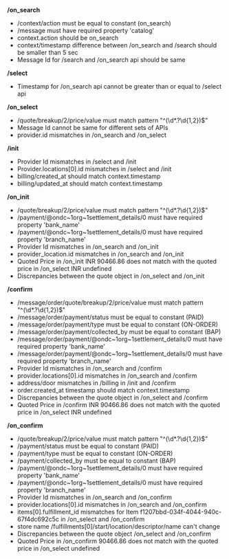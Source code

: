 **/on_search**
- /context/action must be equal to constant (on_search)
- /message must have required property 'catalog'
- context.action should be on_search
- context/timestamp difference between /on_search and /search should be smaller than 5 sec
- Message Id for /search and /on_search api should be same

**/select**
- Timestamp for /on_search api cannot be greater than or equal to /select api

**/on_select**
- /quote/breakup/2/price/value must match pattern "^(\d*.?\d{1,2})$"
- Message Id cannot be same for different sets of APIs
- provider.id mismatches in /on_search and /on_select

**/init**
- Provider Id mismatches in /select and /init
- Provider.locations[0].id mismatches in /select and /init
- billing/created_at should match context.timestamp
- billing/updated_at should match context.timestamp

**/on_init**
- /quote/breakup/2/price/value must match pattern "^(\d*.?\d{1,2})$"
- /payment/@ondc~1org~1settlement_details/0 must have required property 'bank_name'
- /payment/@ondc~1org~1settlement_details/0 must have required property 'branch_name'
- Provider Id mismatches in /on_search and /on_init
- provider_location.id mismatches in /on_search and /on_init
- Quoted Price in /on_init INR 90466.86 does not match with the quoted price in /on_select INR undefined
- Discrepancies between the quote object in /on_select and /on_init

**/confirm**
- /message/order/quote/breakup/2/price/value must match pattern "^(\d*.?\d{1,2})$"
- /message/order/payment/status must be equal to constant (PAID)
- /message/order/payment/type must be equal to constant (ON-ORDER)
- /message/order/payment/collected_by must be equal to constant (BAP)
- /message/order/payment/@ondc~1org~1settlement_details/0 must have required property 'bank_name'
- /message/order/payment/@ondc~1org~1settlement_details/0 must have required property 'branch_name'
- Provider Id mismatches in /on_search and /confirm
- provider.locations[0].id mismatches in /on_search and /confirm
- address/door mismatches in /billing in /init and /confirm
- order.created_at timestamp should match context.timestamp
- Discrepancies between the quote object in /on_select and /confirm
- Quoted Price in /confirm INR 90466.86 does not match with the quoted price in /on_select INR undefined

**/on_confirm**
- /quote/breakup/2/price/value must match pattern "^(\d*.?\d{1,2})$"
- /payment/status must be equal to constant (PAID)
- /payment/type must be equal to constant (ON-ORDER)
- /payment/collected_by must be equal to constant (BAP)
- /payment/@ondc~1org~1settlement_details/0 must have required property 'bank_name'
- /payment/@ondc~1org~1settlement_details/0 must have required property 'branch_name'
- Provider Id mismatches in /on_search and /on_confirm
- provider.locations[0].id mismatches in /on_search and /on_confirm
- items[0].fulfillment_id mismatches for Item f1207bbd-034f-4044-940c-67f4dc692c5c in /on_select and /on_confirm
- store name  /fulfillments[0]/start/location/descriptor/name can't change
- Discrepancies between the quote object /on_select and /on_confirm
- Quoted Price in /on_confirm 90466.86 does not match with the quoted price in /on_select undefined

